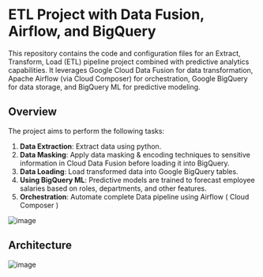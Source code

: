 # ETL Project with Data Fusion, Airflow, and BigQuery

This repository contains the code and configuration files for an Extract, Transform, Load (ETL) pipeline project combined with predictive analytics capabilities. It leverages Google Cloud Data Fusion for data transformation, Apache Airflow (via Cloud Composer) for orchestration, Google BigQuery for data storage, and BigQuery ML for predictive modeling.

## Overview

The project aims to perform the following tasks:

1. **Data Extraction**: Extract data using python.
2. **Data Masking**: Apply data masking & encoding techniques to sensitive information in Cloud Data Fusion before loading it into BigQuery.
3. **Data Loading**: Load transformed data into Google BigQuery tables.
4. **Using BigQuery ML**: Predictive models are trained to forecast employee salaries based on roles, departments, and other features.
5. **Orchestration**: Automate complete Data pipeline using Airflow ( Cloud Composer )

![image](https://github.com/vishal-bulbule/etl-pipeline-datafusion-airflow/assets/143475073/755818fe-1cd3-4e1c-827d-35b963d6f414)

## Architecture

![image](https://github.com/vishal-bulbule/etl-pipeline-datafusion-airflow/assets/143475073/0ea51bdb-99cc-4abf-8ccc-8be721462fc3)
